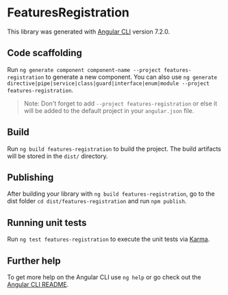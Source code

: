 # FeaturesRegistration

This library was generated with [Angular CLI](https://github.com/angular/angular-cli) version 7.2.0.

## Code scaffolding

Run `ng generate component component-name --project features-registration` to generate a new component. You can also use `ng generate directive|pipe|service|class|guard|interface|enum|module --project features-registration`.

> Note: Don't forget to add `--project features-registration` or else it will be added to the default project in your `angular.json` file.

## Build

Run `ng build features-registration` to build the project. The build artifacts will be stored in the `dist/` directory.

## Publishing

After building your library with `ng build features-registration`, go to the dist folder `cd dist/features-registration` and run `npm publish`.

## Running unit tests

Run `ng test features-registration` to execute the unit tests via [Karma](https://karma-runner.github.io).

## Further help

To get more help on the Angular CLI use `ng help` or go check out the [Angular CLI README](https://github.com/angular/angular-cli/blob/master/README.md).
